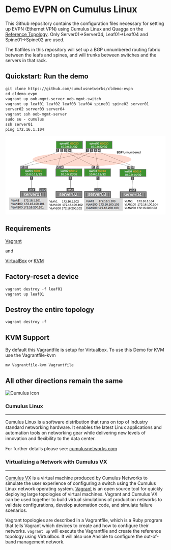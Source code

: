 Demo EVPN on Cumulus Linux
========================
This Github repository contains the configuration files necessary for setting up EVPN (Ethernet VPN) using Cumulus Linux and Quagga on the [Reference Topology](http://github.com/cumulusnetworks/cldemo-vagrant).  Only Server01->Server04, Leaf01->Leaf04 and Spine01->Spine02 are used.

The flatfiles in this repository will set up a BGP unnumbered routing fabric between the leafs and spines, and will trunks between switches and the servers in that rack.




Quickstart: Run the demo
------------------------
    git clone https://github.com/cumulusnetworks/cldemo-evpn
    cd cldemo-evpn
    vagrant up oob-mgmt-server oob-mgmt-switch 
    vagrant up leaf01 leaf02 leaf03 leaf04 spine01 spine02 server01 server02 server03 server04
    vagrant ssh oob-mgmt-server
    sudo su - cumulus
    ssh server01
    ping 172.16.1.104
    
    
![Topology](evpn.png)
    
Requirements
----------------------
[Vagrant](https://www.vagrantup.com/) 

and

[VirtualBox](https://www.virtualbox.org/wiki/Downloads) or [KVM](http://www.linux-kvm.org/page/Downloads)

Factory-reset a device
----------------------
    vagrant destroy -f leaf01
    vagrant up leaf01

Destroy the entire topology
---------------------------
    vagrant destroy -f

KVM Support
---------------------------
By default this Vagrantfile is setup for Virtualbox.  To use this Demo for KVM use the Vagrantfile-kvm

    mv Vagrantfile-kvm Vagrantfile

All other directions remain the same
---------------------------------------

![Cumulus icon](http://cumulusnetworks.com/static/cumulus/img/logo_2014.png)

### Cumulus Linux
---------------------------------------
Cumulus Linux is a software distribution that runs on top of industry standard networking hardware. It enables the latest Linux applications and automation tools on networking gear while delivering new levels of innovation and ﬂexibility to the data center.

For further details please see: [cumulusnetworks.com](http://www.cumulusnetworks.com)

### Virtualizing a Network with Cumulus VX
---------------------------------------
[Cumulus VX](https://cumulusnetworks.com/cumulus-vx/) is a virtual machine
produced by Cumulus Networks to simulate the user experience of configuring a
switch using the Cumulus Linux network operating system.
[Vagrant](https://www.vagrantup.com/) is an open source tool for quickly
deploying large topologies of virtual machines. Vagrant and Cumulus VX can be
used together to build virtual simulations of production networks to validate
configurations, develop automation code, and simulate failure scenarios.

Vagrant topologies are described in a Vagrantfile, which is a Ruby program that
tells Vagrant which devices to create and how to configure their networks.
`vagrant up` will execute the Vagrantfile and create the reference topology
using Virtualbox. It will also use Ansible to configure the out-of-band
management network.
